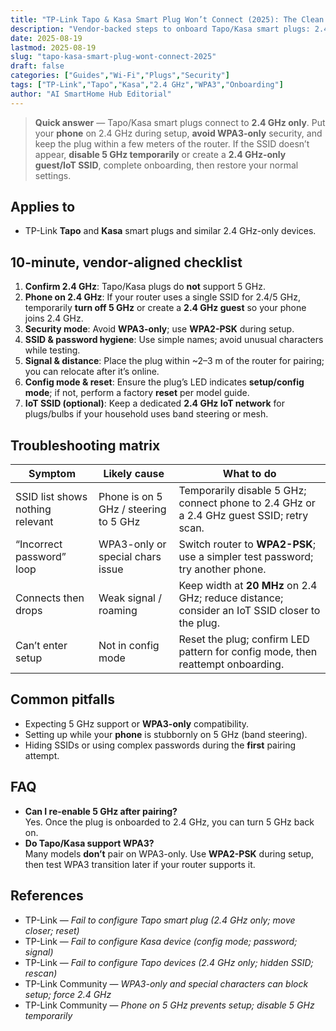 ```yaml
---
title: "TP-Link Tapo & Kasa Smart Plug Won’t Connect (2025): The Clean 2.4 GHz Fix"
description: "Vendor-backed steps to onboard Tapo/Kasa smart plugs: 2.4 GHz only, avoid WPA3-only, force your phone onto 2.4 GHz, and when to reset or create a temporary IoT SSID."
date: 2025-08-19
lastmod: 2025-08-19
slug: "tapo-kasa-smart-plug-wont-connect-2025"
draft: false
categories: ["Guides","Wi-Fi","Plugs","Security"]
tags: ["TP-Link","Tapo","Kasa","2.4 GHz","WPA3","Onboarding"]
author: "AI SmartHome Hub Editorial"
---
```


> **Quick answer** — Tapo/Kasa smart plugs connect to **2.4 GHz only**. Put your **phone** on 2.4 GHz during setup, **avoid WPA3-only** security, and keep the plug within a few meters of the router. If the SSID doesn’t appear, **disable 5 GHz temporarily** or create a **2.4 GHz-only guest/IoT SSID**, complete onboarding, then restore your normal settings.

## Applies to
- TP-Link **Tapo** and **Kasa** smart plugs and similar 2.4 GHz-only devices.

## 10-minute, vendor-aligned checklist
1. **Confirm 2.4 GHz**: Tapo/Kasa plugs do **not** support 5 GHz.  
2. **Phone on 2.4 GHz**: If your router uses a single SSID for 2.4/5 GHz, temporarily **turn off 5 GHz** or create a **2.4 GHz guest** so your phone joins 2.4 GHz.  
3. **Security mode**: Avoid **WPA3-only**; use **WPA2-PSK** during setup.  
4. **SSID & password hygiene**: Use simple names; avoid unusual characters while testing.  
5. **Signal & distance**: Place the plug within ~2–3 m of the router for pairing; you can relocate after it’s online.  
6. **Config mode & reset**: Ensure the plug’s LED indicates **setup/config mode**; if not, perform a factory **reset** per model guide.  
7. **IoT SSID (optional)**: Keep a dedicated **2.4 GHz IoT network** for plugs/bulbs if your household uses band steering or mesh.

## Troubleshooting matrix
| Symptom                          | Likely cause                          | What to do                                                   |
| -------------------------------- | ------------------------------------- | ------------------------------------------------------------ |
| SSID list shows nothing relevant | Phone is on 5 GHz / steering to 5 GHz | Temporarily disable 5 GHz; connect phone to 2.4 GHz or a 2.4 GHz guest SSID; retry scan. |
| “Incorrect password” loop        | WPA3-only or special chars issue      | Switch router to **WPA2-PSK**; use a simpler test password; try another phone. |
| Connects then drops              | Weak signal / roaming                 | Keep width at **20 MHz** on 2.4 GHz; reduce distance; consider an IoT SSID closer to the plug. |
| Can’t enter setup                | Not in config mode                    | Reset the plug; confirm LED pattern for config mode, then reattempt onboarding. |

## Common pitfalls
- Expecting 5 GHz support or **WPA3-only** compatibility.  
- Setting up while your **phone** is stubbornly on 5 GHz (band steering).  
- Hiding SSIDs or using complex passwords during the **first** pairing attempt.

## FAQ
- **Can I re-enable 5 GHz after pairing?**  
  Yes. Once the plug is onboarded to 2.4 GHz, you can turn 5 GHz back on.  
- **Do Tapo/Kasa support WPA3?**  
  Many models **don’t** pair on WPA3-only. Use **WPA2-PSK** during setup, then test WPA3 transition later if your router supports it.

## References
- TP-Link — *Fail to configure Tapo smart plug (2.4 GHz only; move closer; reset)*  
- TP-Link — *Fail to configure Kasa device (config mode; password; signal)*  
- TP-Link — *Fail to configure Tapo devices (2.4 GHz only; hidden SSID; rescan)*  
- TP-Link Community — *WPA3-only and special characters can block setup; force 2.4 GHz*  
- TP-Link Community — *Phone on 5 GHz prevents setup; disable 5 GHz temporarily*  